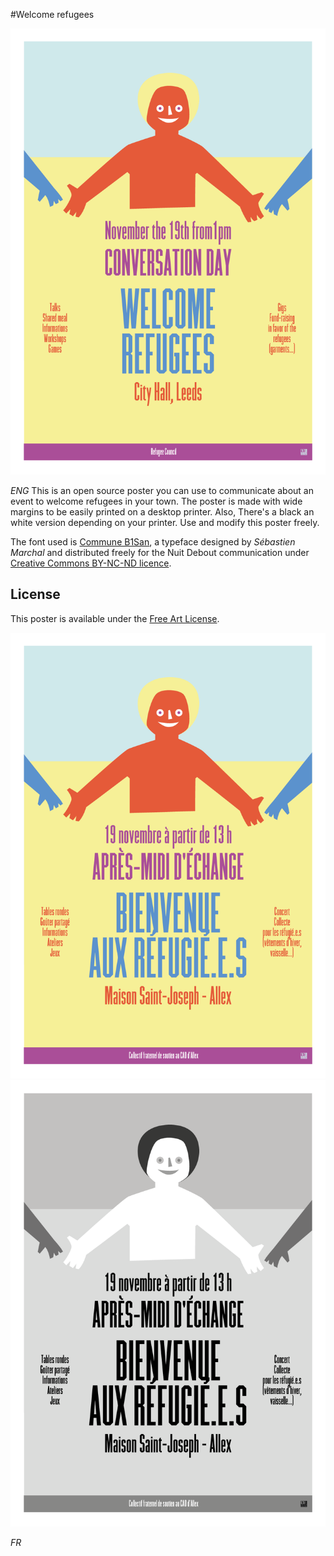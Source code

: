 #Welcome refugees

![poster](images/WelcomeRefugeesENG.png)

*ENG*
This is an open source poster you can use to communicate about an event to welcome refugees in your town. The poster is made with wide margins to be easily printed on a desktop printer. Also, There's a black an white version depending on your printer. Use and modify this poster freely.

The font used is [Commune B1San](https://wiki.nuitdebout.fr/wiki/Ressources/Logotype_et_caract%C3%A8re_typographique_de_la_Nuit_Debout), a typeface designed by *Sébastien Marchal* and distributed freely for the Nuit Debout communication under [Creative Commons BY-NC-ND licence](https://creativecommons.org/licenses/by-nc-nd/4.0/).

## License
This poster is available under the [Free Art License](http://artlibre.org/licence/lal/en/).

![poster](images/WelcomeRefugeesFR.png) ![poster](images/WelcomeRefugeesFR_NB.png)

*FR*

